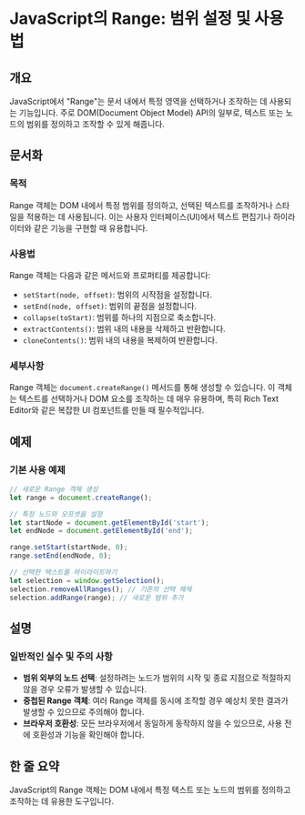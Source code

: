 <!--
Meta Description: # JavaScript의 Range: 범위 설정 및 사용법 ## 개요 JavaScript에서 "Range"는 문서 내에서 특정 영역을 선택하거나 조작하는 데 사용되는 기능입니다. 주로 DOM(Document Object Model) API의 일부로, 텍스트 또는 노드의...
Meta Keywords: range, document, 객체는, dom, 범위를
-->

# JavaScript의 Range: 범위 설정 및 사용법

## 개요
JavaScript에서 "Range"는 문서 내에서 특정 영역을 선택하거나 조작하는 데 사용되는 기능입니다. 주로 DOM(Document Object Model) API의 일부로, 텍스트 또는 노드의 범위를 정의하고 조작할 수 있게 해줍니다.

## 문서화
### 목적
Range 객체는 DOM 내에서 특정 범위를 정의하고, 선택된 텍스트를 조작하거나 스타일을 적용하는 데 사용됩니다. 이는 사용자 인터페이스(UI)에서 텍스트 편집기나 하이라이터와 같은 기능을 구현할 때 유용합니다.

### 사용법
Range 객체는 다음과 같은 메서드와 프로퍼티를 제공합니다:

- `setStart(node, offset)`: 범위의 시작점을 설정합니다.
- `setEnd(node, offset)`: 범위의 끝점을 설정합니다.
- `collapse(toStart)`: 범위를 하나의 지점으로 축소합니다.
- `extractContents()`: 범위 내의 내용을 삭제하고 반환합니다.
- `cloneContents()`: 범위 내의 내용을 복제하여 반환합니다.

### 세부사항
Range 객체는 `document.createRange()` 메서드를 통해 생성할 수 있습니다. 이 객체는 텍스트를 선택하거나 DOM 요소를 조작하는 데 매우 유용하며, 특히 Rich Text Editor와 같은 복잡한 UI 컴포넌트를 만들 때 필수적입니다.

## 예제
### 기본 사용 예제
```javascript
// 새로운 Range 객체 생성
let range = document.createRange();

// 특정 노드와 오프셋을 설정
let startNode = document.getElementById('start');
let endNode = document.getElementById('end');

range.setStart(startNode, 0);
range.setEnd(endNode, 0);

// 선택한 텍스트를 하이라이트하기
let selection = window.getSelection();
selection.removeAllRanges(); // 기존의 선택 해제
selection.addRange(range); // 새로운 범위 추가
```

## 설명
### 일반적인 실수 및 주의 사항
- **범위 외부의 노드 선택**: 설정하려는 노드가 범위의 시작 및 종료 지점으로 적절하지 않을 경우 오류가 발생할 수 있습니다.
- **중첩된 Range 객체**: 여러 Range 객체를 동시에 조작할 경우 예상치 못한 결과가 발생할 수 있으므로 주의해야 합니다.
- **브라우저 호환성**: 모든 브라우저에서 동일하게 동작하지 않을 수 있으므로, 사용 전에 호환성과 기능을 확인해야 합니다.

## 한 줄 요약
JavaScript의 Range 객체는 DOM 내에서 특정 텍스트 또는 노드의 범위를 정의하고 조작하는 데 유용한 도구입니다.